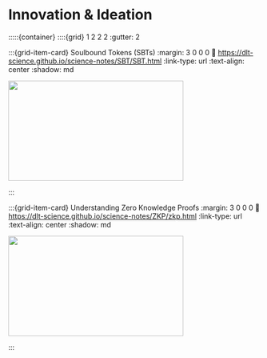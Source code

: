 # Innovation & Ideation

:::::{container}
::::{grid} 1 2 2 2
:gutter: 2

:::{grid-item-card} Soulbound Tokens (SBTs)
:margin: 3 0 0 0
:link: https://dlt-science.github.io/science-notes/SBT/SBT.html
:link-type: url
:text-align: center
:shadow: md


<img src= "https://img.decrypt.co/insecure/rs:fit:1536:0:0:0/plain/https://cdn.decrypt.co/wp-content/uploads/2022/06/soulbound-token-gID_1-pID_1.png@webp" width="350px" height="200px">

:::

:::{grid-item-card} Understanding Zero Knowledge Proofs
:margin: 3 0 0 0
:link: https://dlt-science.github.io/science-notes/ZKP/zkp.html
:link-type: url
:text-align: center
:shadow: md


<img src= "https://coingeek.com/wp-content/uploads/2021/12/zero-knowledge-key-statement-proof-min.jpg" width="350px" height="200px">

:::
